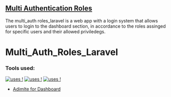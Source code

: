 ## [Multi Authentication Roles](https://github.com/bugemarvin/Multi_Auth_Roles_Laravel)

The multi_auth roles_laravel is a web app with a login system that allows users to login to the dashboard section, in accordance to the roles assinged for specific users and their allowed priviledegs.

# Multi_Auth_Roles_Laravel

### Tools used:

[![uses !](https://img.shields.io/badge/Requiered%20install-Composer-1abc9c.svg)](https://github.com/bugemarvin)
[![uses !](https://img.shields.io/badge/Requiered%20install-Laravel-1abc9c.svg)](https://github.com/bugemarvin)
[![uses !](https://img.shields.io/badge/Requiered%20install-Node-1abc9c.svg)](https://github.com/bugemarvin)

* [Adimlte for Dashboard](https://github.com/ColorlibHQ/AdminLTE/releases)
